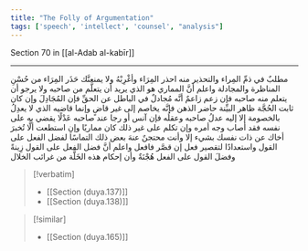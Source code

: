 ```yaml
---
title: "The Folly of Argumentation"
tags: ['speech', 'intellect', 'counsel', "analysis"]
---
```


 Section 70 in [[al-Adab al-kabīr]]

---
مطلبٌ في ذمِّ المِراء والتحذير منه احذر المِرَاء وأغْرِبْهُ ولا يمنعنَّك حَذَر المِرَاء من حُسْنِ المناظرة والمجادلة  واعلم أنَّ المماري هو الذي يريد أن يتعلَّم من صاحبه ولا يرجو أن يتعلم منه صاحبه فإن زعم زاعمٌ أنَّه مُجادلٌ في الباطل عن الحقِّ فإن المُجَادِلَ وإن كان ثابت الحُجَّة ظاهر البيِّنة حاضر الذهن فإنَّه يخاصم إلى غير قاضٍ وإنما قاضيه الذي لا يعدِلُ بالخصومة إلا إليه عدلُ صاحبه وعقلُه فإن آنس أو رجا عند صاحبه عَدْلًا يقضي به على نفسه فقد أصاب وجه أمره وإن تكلم على غير ذلك كان مماريًا  وإنِ استطعت ألَّا تُخبرَ أخاك عن ذات نفسك بشيء إلا وأنت محتجنٌ عنهَ بعض ذلك التماسًا لفضل الفعل على القول واستعدادًا لتقصير فعل  إن قصَّر  فافعل  واعلم أنَّ فضل الفعل على القول زِينةً وفضلَ القول على الفعل هُجْنَةٌ وأن إحكام هذه الخَلَّة من غرائب الخلال

> [!verbatim]
> - [[Section (duya.137)]]
> - [[Section (duya.138)]]

> [!similar]
> - [[Section (duya.165)]]

